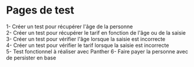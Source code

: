 # Pages de test

1- Créer un test pour récupérer l'âge de la personne <br/>
2- Créer un test pour récupérer le tarif en fonction de l'âge ou de la saisie <br/>
3- Créer un test pour vérifier l'âge lorsque la saisie est incorrecte <br/>
4- Créer un test pour vérifier le tarif lorsque la saisie est incorrecte <br/>
5- Test fonctionnel à réaliser avec Panther
6- Faire payer la personne avec de persister en base